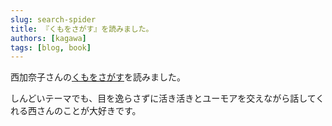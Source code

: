 ```yaml
---
slug: search-spider
title: 『くもをさがす』を読みました。
authors: [kagawa]
tags: [blog, book]
---
```


西加奈子さんの[くもをさがす](https://amzn.to/3P3K6Vn)を読みました。

しんどいテーマでも、目を逸らさずに活き活きとユーモアを交えながら話してくれる西さんのことが大好きです。
